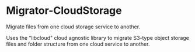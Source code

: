 # Migrator-CloudStorage
Migrate files from one cloud storage service to another.

Uses the "libcloud" cloud agnostic library to migrate S3-type object storage files and folder structure from one cloud service to another.
